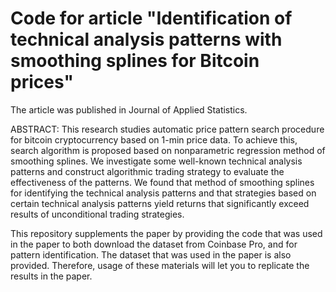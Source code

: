 # Code for article "Identification of technical analysis patterns with smoothing splines for Bitcoin prices"

The article was published in Journal of Applied Statistics.

ABSTRACT:
This research studies automatic price pattern search procedure for bitcoin cryptocurrency based on 1-min price data. To achieve this, search algorithm is proposed based on nonparametric regression method of smoothing splines. We investigate some well-known technical analysis patterns and construct algorithmic trading strategy to evaluate the effectiveness of the patterns. We found that method of smoothing splines for identifying the technical analysis patterns and that strategies based on certain technical analysis patterns yield returns that significantly exceed results of unconditional trading strategies.

This repository supplements the paper by providing the code that was used in the paper to both download the dataset from Coinbase Pro, and for pattern identification. The dataset that was used in the paper is also provided. Therefore, usage of these materials will let you to replicate the results in the paper.

